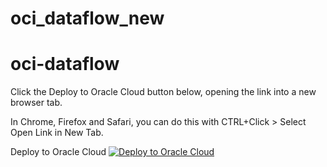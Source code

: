 # oci_dataflow_new
# oci-dataflow



Click the Deploy to Oracle Cloud button below, opening the link into a new browser tab.

In Chrome, Firefox and Safari, you can do this with CTRL+Click > Select Open Link in New Tab.

Deploy to Oracle Cloud
[![Deploy to Oracle Cloud](https://oci-resourcemanager-plugin.plugins.oci.oraclecloud.com/latest/deploy-to-oracle-cloud.svg)](https://cloud.oracle.com/resourcemanager/stacks/create?zipUrl=https://github.com/bharathsajjala/oci-dataflow/releases/tag/v1.zip)
